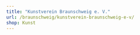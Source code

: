 ```yaml
---
title: "Kunstverein Braunschweig e. V."
url: /braunschweig/kunstverein-braunschweig-e-v/
shop: Kunst
---
```

